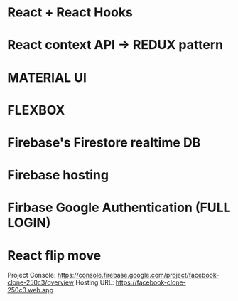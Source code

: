 # React + React Hooks

# React context API -> REDUX pattern

# MATERIAL UI

# FLEXBOX

# Firebase's Firestore realtime DB

# Firebase hosting

# Firbase Google Authentication (FULL LOGIN)

# React flip move

Project Console: https://console.firebase.google.com/project/facebook-clone-250c3/overview
Hosting URL: https://facebook-clone-250c3.web.app
